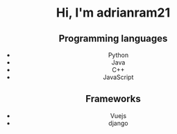 <div align="center">
  <h1>Hi, I'm adrianram21</h1>
<div>

<div>
  <h2>Programming languages</h2>
  <ul>
    <li>Python</li>
    <li>Java</li>
    <li>C++</li>
    <li>JavaScript</li>
  </ul>
  <h2>Frameworks</h2>
  <ul>
    <li>Vuejs</li>
    <li>django</li>
  </ul>
</div>


